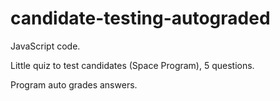 # candidate-testing-autograded

JavaScript code. 

Little quiz to test candidates (Space Program), 5 questions. 

Program auto grades answers.
